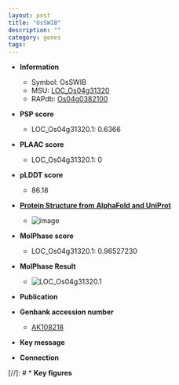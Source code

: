 ```yaml
---
layout: post
title: "OsSWIB"
description: ""
category: genes
tags: 
---
```


* **Information**  
    + Symbol: OsSWIB  
    + MSU: [LOC_Os04g31320](http://rice.plantbiology.msu.edu/cgi-bin/ORF_infopage.cgi?orf=LOC_Os04g31320)  
    + RAPdb: [Os04g0382100](http://rapdb.dna.affrc.go.jp/viewer/gbrowse_details/irgsp1?name=Os04g0382100)  

* **PSP score**  
    + LOC_Os04g31320.1: 0.6366 

* **PLAAC score**  
    + LOC_Os04g31320.1: 0 

* **pLDDT score**
    + 86.18

* **[Protein Structure from AlphaFold and UniProt](https://www.uniprot.org/uniprotkb/Q0JDR8/entry#structure)**
    + ![image](https://ricepsp.github.io/images/Q0/AF-Q0JDR8-F1.png)

* **MolPhase score**
    + LOC_Os04g31320.1: 0.96527230

* **MolPhase Result**
    + ![LOC_Os04g31320.1](https://304243504.github.io/Pictures/LOC_Os04g/LOC_Os04g31320.1.png)

* **Publication**  

* **Genbank accession number**  
    + [AK108218](http://www.ncbi.nlm.nih.gov/nuccore/AK108218)

* **Key message**  

* **Connection**  

[//]: # * **Key figures**  


